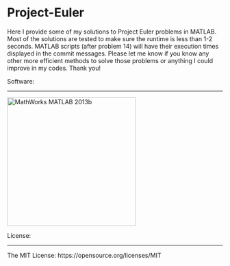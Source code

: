 # Project-Euler
Here I provide some of my solutions to Project Euler problems in MATLAB. Most of the solutions are tested to make sure the runtime is less than 1-2 seconds. MATLAB scripts (after problem 14) will have their execution times displayed in the commit messages. Please let me know if you know any other more efficient methods to solve those problems or anything I could improve in my codes. Thank you!

Software: 
<hr />
<img src="https://www.mathworks.com/cmsimages/64848_wl_cc_logo_membrane_2002_wl.gif" title="MathWorks MATLAB 2013b" width="300px"/>

License:
<hr />
The MIT License: https://opensource.org/licenses/MIT